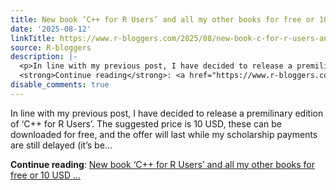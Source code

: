 ```yaml
---
title: New book ‘C++ for R Users’ and all my other books for free or 10 USD each
date: '2025-08-12'
linkTitle: https://www.r-bloggers.com/2025/08/new-book-c-for-r-users-and-all-my-other-books-for-free-or-10-usd-each/
source: R-bloggers
description: |-
  <p>In line with my previous post, I have decided to release a premilinary edition of ‘C++ for R Users’. The suggested price is 10 USD, these can be downloaded for free, and the offer will last while my scholarship payments are still delayed (it’s be...</p>
  <strong>Continue reading</strong>: <a href="https://www.r-bloggers.com/2025/08/new-book-c-for-r-users-and-all-my-other-books-for-free-or-10-usd-each/">New book ‘C++ for R Users’ and all my other books for free or 10 USD ...
disable_comments: true
---
```

<p>In line with my previous post, I have decided to release a premilinary edition of ‘C++ for R Users’. The suggested price is 10 USD, these can be downloaded for free, and the offer will last while my scholarship payments are still delayed (it’s be...</p>
<strong>Continue reading</strong>: <a href="https://www.r-bloggers.com/2025/08/new-book-c-for-r-users-and-all-my-other-books-for-free-or-10-usd-each/">New book ‘C++ for R Users’ and all my other books for free or 10 USD ...